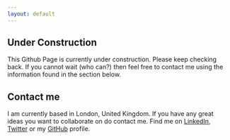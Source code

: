 ```yaml
---
layout: default
---
```


Under Construction
------------------
This Github Page is currently under construction. Please keep checking back. If you cannot wait (who can?) then feel free to contact me using the information found in the section below. 

Contact me
----------
I am currently based in London, United Kingdom. If you have any great ideas you want to collaborate on do contact me. Find me on [LinkedIn](https://uk.linkedin.com/in/robinjanssens "Robin Janssens's LinkedIn Profile"), [Twitter](https://twitter.com/rjanssens "Robin Janssens's Twitter Profile") or my [GitHub](https://github.com/robinj "Robin Janssens's GitHub Profile") profile.